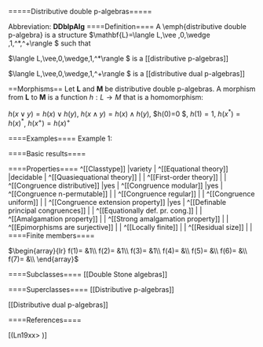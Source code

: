 =====Distributive double p-algebras=====

Abbreviation: **DDblpAlg**
====Definition====
A \emph{distributive double p-algebra} is a structure $\mathbf{L}=\langle L,\vee ,0,\wedge ,1,^*,^+\rangle $ such that


$\langle L,\vee,0,\wedge,1,^*\rangle $ is a [[distributive p-algebras]]


$\langle L,\vee,0,\wedge,1,^+\rangle $ is a [[distributive dual p-algebras]]

==Morphisms==
Let $\mathbf{L}$ and $\mathbf{M}$ be distributive double p-algebras. A morphism from $\mathbf{L}$ to $\mathbf{M}$ is a function $h:L\rightarrow M$ that is a
homomorphism: 

$h(x\vee y)=h(x)\vee h(y)$, $h(x\wedge y)=h(x)\wedge h(y)$, $h(0)=0 $, $h(1)=1$, $h(x^*)=h(x)^*$, $h(x^+)=h(x)^+$

====Examples====
Example 1: 

====Basic results====

====Properties====
^[[Classtype]]  |variety |
^[[Equational theory]]  |decidable |
^[[Quasiequational theory]]  | |
^[[First-order theory]]  | |
^[[Congruence distributive]]  |yes |
^[[Congruence modular]]  |yes |
^[[Congruence n-permutable]]  | |
^[[Congruence regular]]  | |
^[[Congruence uniform]]  | |
^[[Congruence extension property]]  |yes |
^[[Definable principal congruences]]  | |
^[[Equationally def. pr. cong.]]  | |
^[[Amalgamation property]]  | |
^[[Strong amalgamation property]]  | |
^[[Epimorphisms are surjective]]  | |
^[[Locally finite]]  | |
^[[Residual size]]  | |
====Finite members====

$\begin{array}{lr}
f(1)= &1\\
f(2)= &1\\
f(3)= &1\\
f(4)= &\\
f(5)= &\\
f(6)= &\\
f(7)= &\\
\end{array}$

====Subclasses====
[[Double Stone algebras]] 

====Superclasses====
[[Distributive p-algebras]] 

[[Distributive dual p-algebras]] 


====References====

[(Ln19xx>
)]